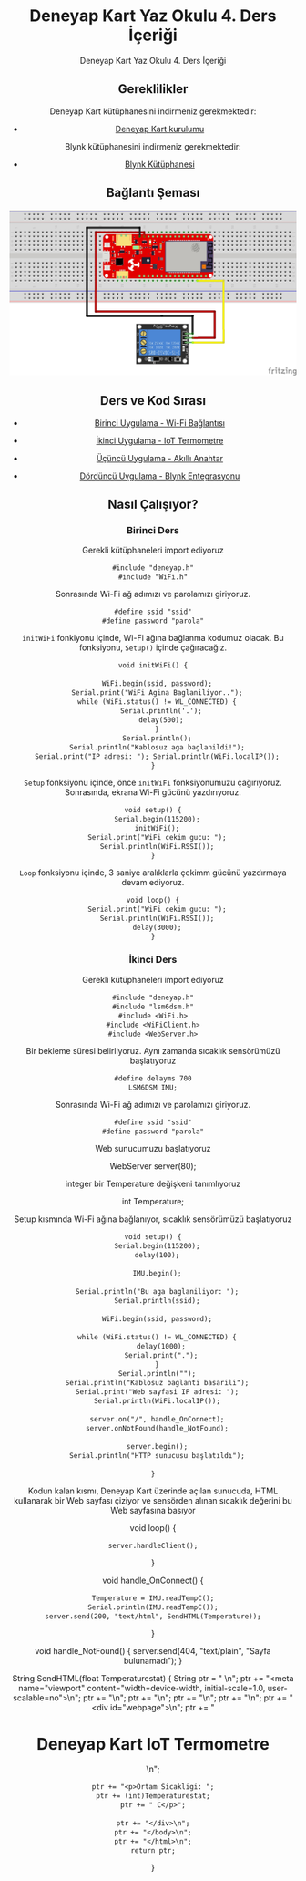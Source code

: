 # Deneyap Kart Yaz Okulu 4. Ders İçeriği

Deneyap Kart Yaz Okulu 4. Ders İçeriği

## Gereklilikler

Deneyap Kart kütüphanesini indirmeniz gerekmektedir:

* [Deneyap Kart kurulumu](https://docs.deneyapkart.org/) 

Blynk kütüphanesini indirmeniz gerekmektedir:

* [Blynk Kütüphanesi](https://github.com/ibrahimcahit/deneyap_kart_yaz_okulu_ders4/blob/main/blynk-library.zip)

## Bağlantı Şeması

![image](https://raw.githubusercontent.com/ibrahimcahit/deneyap_kart_yaz_okulu_ders4/main/dk_4.jpg)

## Ders ve Kod Sırası

* [Birinci Uygulama - Wi-Fi Bağlantısı](https://github.com/ibrahimcahit/deneyap_kart_yaz_okulu_ders4/blob/main/kod_1.ino)

* [İkinci Uygulama - IoT Termometre](https://github.com/ibrahimcahit/deneyap_kart_yaz_okulu_ders4/blob/main/kod_2.ino)

* [Üçüncü Uygulama - Akıllı Anahtar](https://github.com/ibrahimcahit/deneyap_kart_yaz_okulu_ders4/blob/main/kod_3.ino)

* [Dördüncü Uygulama - Blynk Entegrasyonu](https://github.com/ibrahimcahit/deneyap_kart_yaz_okulu_ders4/blob/main/kod_4.ino)

## Nasıl Çalışıyor?

### Birinci Ders

Gerekli kütüphaneleri import ediyoruz

    #include "deneyap.h"
    #include "WiFi.h"
    
Sonrasında Wi-Fi ağ adımızı ve parolamızı giriyoruz. 

    #define ssid "ssid"
    #define password "parola"

`initWiFi` fonkiyonu içinde, Wi-Fi ağına bağlanma kodumuz olacak. Bu fonksiyonu, `Setup()` içinde çağıracağız. 

    void initWiFi() {

      WiFi.begin(ssid, password);
      Serial.print("WiFi Agina Baglaniliyor..");
      while (WiFi.status() != WL_CONNECTED) {
        Serial.println('.');
        delay(500);
      }
      Serial.println();
      Serial.println("Kablosuz aga baglanildi!");
      Serial.print("IP adresi: "); Serial.println(WiFi.localIP());
    }

`Setup` fonksiyonu içinde, önce `initWiFi` fonksiyonumuzu çağırıyoruz. Sonrasında, ekrana Wi-Fi gücünü yazdırıyoruz. 

    void setup() {
      Serial.begin(115200);
      initWiFi();
      Serial.print("WiFi cekim gucu: ");
      Serial.println(WiFi.RSSI());
    }

`Loop` fonksiyonu içinde, 3 saniye aralıklarla çekimm gücünü yazdırmaya devam ediyoruz. 

    void loop() {
      Serial.print("WiFi cekim gucu: ");
      Serial.println(WiFi.RSSI());
      delay(3000);
    }


### İkinci Ders

Gerekli kütüphaneleri import ediyoruz

    #include "deneyap.h"
    #include "lsm6dsm.h"
    #include <WiFi.h>
    #include <WiFiClient.h>
    #include <WebServer.h>

Bir bekleme süresi belirliyoruz. Aynı zamanda sıcaklık sensörümüzü başlatıyoruz

    #define delayms 700
    LSM6DSM IMU;

Sonrasında Wi-Fi ağ adımızı ve parolamızı giriyoruz. 

    #define ssid "ssid"
    #define password "parola"
    
Web sunucumuzu başlatıyoruz

  WebServer server(80);

integer bir Temperature değişkeni tanımlıyoruz

  int Temperature;

Setup kısmında Wi-Fi ağına bağlanıyor, sıcaklık sensörümüzü başlatıyoruz

    void setup() {
      Serial.begin(115200);
      delay(100);

      IMU.begin();

      Serial.println("Bu aga baglaniliyor: ");
      Serial.println(ssid);

      WiFi.begin(ssid, password);

      while (WiFi.status() != WL_CONNECTED) {
        delay(1000);
        Serial.print(".");
      }
      Serial.println("");
      Serial.println("Kablosuz baglanti basarili");
      Serial.print("Web sayfasi IP adresi: ");
      Serial.println(WiFi.localIP());

      server.on("/", handle_OnConnect);
      server.onNotFound(handle_NotFound);

      server.begin();
      Serial.println("HTTP sunucusu başlatıldı");

    }

Kodun kalan kısmı, Deneyap Kart üzerinde açılan sunucuda, HTML kullanarak bir Web sayfası çiziyor ve sensörden alınan sıcaklık değerini bu Web sayfasına basıyor

  void loop() {

    server.handleClient();

  }

  void handle_OnConnect() {

    Temperature = IMU.readTempC();
    Serial.println(IMU.readTempC());
    server.send(200, "text/html", SendHTML(Temperature));
  }

  void handle_NotFound() {
    server.send(404, "text/plain", "Sayfa bulunamadı");
  }

  String SendHTML(float Temperaturestat) {
    String ptr = "<!DOCTYPE html> <html>\n";
    ptr += "<head><meta name=\"viewport\" content=\"width=device-width, initial-scale=1.0, user-scalable=no\">\n";
    ptr += "<title>Deneyap Kart IoT Termometre</title>\n";
    ptr += "<style>html { font-family: Helvetica; display: inline-block; margin: 0px auto; text-align: center;}\n";
    ptr += "body{margin-top: 50px;} h1 {color: #444444;margin: 50px auto 30px;}\n";
    ptr += "p {font-size: 24px;color: #444444;margin-bottom: 10px;}\n";
    ptr += "</style>\n";
    ptr += "</head>\n";
    ptr += "<body>\n";
    ptr += "<div id=\"webpage\">\n";
    ptr += "<h1>Deneyap Kart IoT Termometre</h1>\n";

    ptr += "<p>Ortam Sicakligi: ";
    ptr += (int)Temperaturestat;
    ptr += " C</p>";

    ptr += "</div>\n";
    ptr += "</body>\n";
    ptr += "</html>\n";
    return ptr;
}































